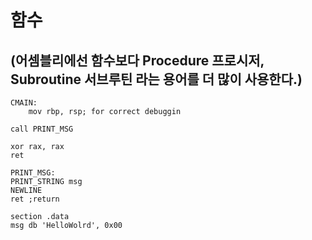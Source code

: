 # 함수
## (어셈블리에선 함수보다 Procedure 프로시저, Subroutine 서브루틴 라는 용어를 더 많이 사용한다.)

```Assembly
CMAIN:
    mov rbp, rsp; for correct debuggin
    
call PRINT_MSG

xor rax, rax
ret

PRINT_MSG:
PRINT_STRING msg
NEWLINE
ret ;return

section .data
msg db 'HelloWolrd', 0x00
```
